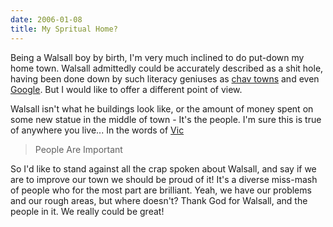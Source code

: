 ```yaml
---
date: 2006-01-08
title: My Spritual Home?
---
```


Being a Walsall boy by birth, I'm very much inclined to do put-down my home town. Walsall admittedly could be accurately described as a shit hole, having been done down by such literacy geniuses as [chav towns](//www.chavtowns.co.uk/modules.php?name=News&file=article&sid=816 "Walsall on chavtowns.co.uk") and even [Google](//answers.google.com/answers/threadview?id=97428 "What's Walsall Like?"). But I would like to offer a different point of view. 

Walsall isn't what he buildings look like, or the amount of money spent on some new statue in the middle of town - It's the people. I'm sure this is true of anywhere you live... In the words of [Vic](//www.walsallcommunitychurch.org "Walsall Community Church")

> People Are Important

So I'd like to stand against all the crap spoken about Walsall, and say if we are to improve our town we should be proud of it! It's a diverse miss-mash of people who for the most part are brilliant. Yeah, we have our problems and our rough areas, but where doesn't? Thank God for Walsall, and the people in it. We really could be great!